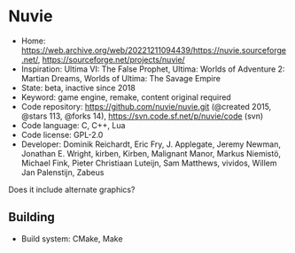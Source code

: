 # Nuvie

- Home: https://web.archive.org/web/20221211094439/https://nuvie.sourceforge.net/, https://sourceforge.net/projects/nuvie/
- Inspiration: Ultima VI: The False Prophet, Ultima: Worlds of Adventure 2: Martian Dreams, Worlds of Ultima: The Savage Empire
- State: beta, inactive since 2018
- Keyword: game engine, remake, content original required
- Code repository: https://github.com/nuvie/nuvie.git (@created 2015, @stars 113, @forks 14), https://svn.code.sf.net/p/nuvie/code (svn)
- Code language: C, C++, Lua
- Code license: GPL-2.0
- Developer: Dominik Reichardt, Eric Fry, J. Applegate, Jeremy Newman, Jonathan E. Wright, kirben, Kirben, Malignant Manor, Markus Niemistö, Michael Fink, Pieter Christiaan Luteijn, Sam Matthews, vividos, Willem Jan Palenstijn, Zabeus

Does it include alternate graphics?

## Building

- Build system: CMake, Make
